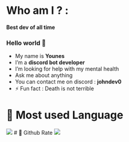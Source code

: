 # Who am I ? :
<b>Best dev of all time</b>
### Hello world 👋
* My name is <b>Younes</b>
* I’m a <b>discord bot developer</b>
* I’m looking for help with my mental health
* Ask me about anything
* You can contact me on discord : <b>johndev0</b>
* ⚡ Fun fact : Death is not terrible
# 🦠 Most used Language
<img src="https://github-readme-stats.vercel.app/api/top-langs?username=Younesdev12&layout=compact&theme=dark"/>
# 🦠 Github Rate
<img src="https://github-readme-stats.vercel.app/api?username=Younesdev12&show_icons=true&theme=dark"/>
